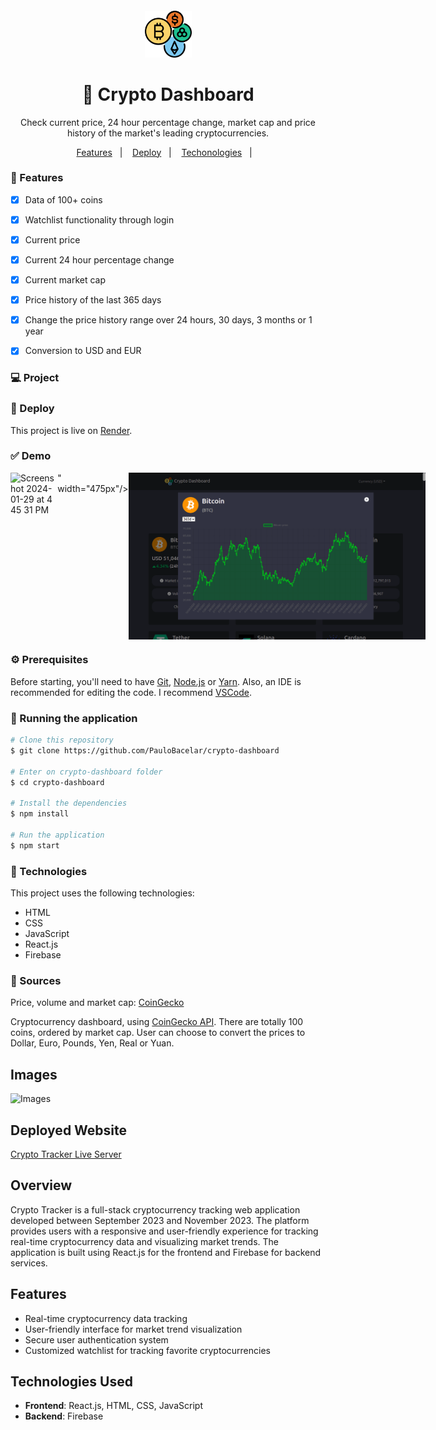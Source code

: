 <h4 align="center">
  <img src="https://github.com/kwagley0/crypto-dashboard/blob/main/public/logo.png" alt="logo" height="75"/>
</h4>

<h1 align="center">
    🚀 Crypto Dashboard
</h1>

<p align="center">Check current price, 24 hour percentage change, market cap and price history of the market's leading cryptocurrencies.</p>

<p align="center">
  <a href="#-features">Features</a>&nbsp;&nbsp;&nbsp;|&nbsp;&nbsp;&nbsp;
  <a href="#-deploy">Deploy</a>&nbsp;&nbsp;&nbsp;|&nbsp;&nbsp;&nbsp;
  <a href="#-technologies">Techonologies</a>&nbsp;&nbsp;&nbsp;|&nbsp;&nbsp;&nbsp;
</p>


### 📎 Features 

- [x] Data of 100+ coins
- [x] Watchlist functionality through login
- [x] Current price
- [x] Current 24 hour percentage change
- [x] Current market cap
- [x] Price history of the last 365 days
- [x] Change the price history range over 24 hours, 30 days, 3 months or 1 year
- [x] Conversion to USD and EUR


### 💻 Project

### 🚀 Deploy 

This project is live on [Render](https://crypto-tracker-h2rw.onrender.com/).

### ✅ Demo
<div style="display: flex;">
<img src="<img width="1440" alt="Screenshot 2024-01-29 at 4 45 31 PM" src="https://github.com/kwagley0/crypto-dashboard/assets/121137026/d9e0f488-4490-4bc1-962d-05b9ba3c21a5">" width="475px"/>
<img src="https://github.com/PauloBacelar/crypto-dashboard/blob/main/public/preview/desktop-2.png" width="475px" />
</div>

### ⚙ Prerequisites

Before starting, you'll need to have [Git](https://git-scm.com), [Node.js](https://nodejs.org/en/) or [Yarn](https://yarnpkg.com/).
Also, an IDE is recommended for editing the code. I recommend [VSCode](https://code.visualstudio.com/).

### 📗 Running the application

```bash
# Clone this repository
$ git clone https://github.com/PauloBacelar/crypto-dashboard

# Enter on crypto-dashboard folder
$ cd crypto-dashboard

# Install the dependencies
$ npm install

# Run the application
$ npm start
```

### 🚀 Technologies

This project uses the following technologies:

- HTML
- CSS
- JavaScript
- React.js
- Firebase

### 🧐 Sources

<p>Price, volume and market cap: <a href="https://www.coingecko.com/en/api">CoinGecko</a></p>
Cryptocurrency dashboard, using <a href="https://www.coingecko.com/en/api">CoinGecko API</a>. There are totally 100 coins, ordered by market cap. User can choose to convert the prices to Dollar, Euro, Pounds, Yen, Real or Yuan.


## Images
![Images](images/crypto_tracker_logo.png)

## Deployed Website
[Crypto Tracker Live Server](https://crypto-tracker-h2rw.onrender.com/)

## Overview

Crypto Tracker is a full-stack cryptocurrency tracking web application developed between September 2023 and November 2023. The platform provides users with a responsive and user-friendly experience for tracking real-time cryptocurrency data and visualizing market trends. The application is built using React.js for the frontend and Firebase for backend services.

## Features

- Real-time cryptocurrency data tracking
- User-friendly interface for market trend visualization
- Secure user authentication system
- Customized watchlist for tracking favorite cryptocurrencies

## Technologies Used

- **Frontend**: React.js, HTML, CSS, JavaScript
- **Backend**: Firebase

